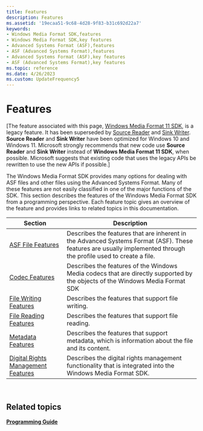 ```yaml
---
title: Features
description: Features
ms.assetid: '19ecaa51-9c68-4d28-9f83-b31c692d22a7'
keywords:
- Windows Media Format SDK,features
- Windows Media Format SDK,key features
- Advanced Systems Format (ASF),features
- ASF (Advanced Systems Format),features
- Advanced Systems Format (ASF),key features
- ASF (Advanced Systems Format),key features
ms.topic: reference
ms.date: 4/26/2023
ms.custom: UpdateFrequency5
---
```


# Features

\[The feature associated with this page, [Windows Media Format 11 SDK](/windows/win32/wmformat/windows-media-format-11-sdk), is a legacy feature. It has been superseded by [Source Reader](/windows/win32/medfound/source-reader) and [Sink Writer](/windows/win32/medfound/sink-writer). **Source Reader** and **Sink Writer** have been optimized for Windows 10 and Windows 11. Microsoft strongly recommends that new code use **Source Reader** and **Sink Writer** instead of **Windows Media Format 11 SDK**, when possible. Microsoft suggests that existing code that uses the legacy APIs be rewritten to use the new APIs if possible.\]

The Windows Media Format SDK provides many options for dealing with ASF files and other files using the Advanced Systems Format. Many of these features are not easily classified in one of the major functions of the SDK. This section describes the features of the Windows Media Format SDK from a programming perspective. Each feature topic gives an overview of the feature and provides links to related topics in this documentation.



| Section                                                                      | Description                                                                                                                                                      |
|------------------------------------------------------------------------------|------------------------------------------------------------------------------------------------------------------------------------------------------------------|
| [ASF File Features](asf-file-features.md)                                   | Describes the features that are inherent in the Advanced Systems Format (ASF). These features are usually implemented through the profile used to create a file. |
| [Codec Features](codec-features.md)                                         | Describes the features of the Windows Media codecs that are directly supported by the objects of the Windows Media Format SDK                                    |
| [File Writing Features](file-writing-features.md)                           | Describes the features that support file writing.                                                                                                                |
| [File Reading Features](file-reading-features.md)                           | Describes the features that support file reading.                                                                                                                |
| [Metadata Features](metadata-features.md)                                   | Describes the features that support metadata, which is information about the file and its content.                                                               |
| [Digital Rights Management Features](digital-rights-management-features.md) | Describes the digital rights management functionality that is integrated into the Windows Media Format SDK.                                                      |



 

## Related topics

<dl> <dt>

[**Programming Guide**](programming-guide.md)
</dt> </dl>

 

 




